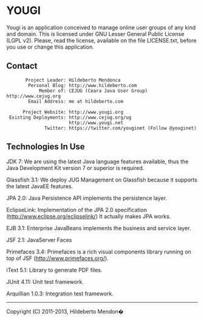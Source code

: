 YOUGI
=====

Yougi is an application conceived to manage online user groups of any kind and domain. This is licensed under GNU Lesser General Public License (LGPL v2). Please, read the license, available on the file LICENSE.txt, before you use or change this application.

Contact
-------

           Project Leader: Hildeberto Mendonca
            Personal Blog: http://www.hildeberto.com
                Member of: CEJUG (Ceara Java User Group) http://www.cejug.org
            Email Address: me at hildeberto.com
   
          Project Website: http://www.yougi.org
     Existing Deployments: http://www.cejug.org/ug
                           http://www.yougi.net
                  Twitter: https://twitter.com/youginet (Follow @youginet)

Technologies In Use
-------------------

JDK 7: We are using the latest Java language features available, thus the Java Development Kit version 7 or superior is required.

Glassfish 3.1: We deploy JUG Management on Glassfish because it supports the latest JavaEE features.

JPA 2.0: Java Persistence API implements the persistence layer.

EclipseLink: Implementation of the JPA 2.0 specification (http://www.eclipse.org/eclipselink/) It actually makes JPA works.

EJB 3.1: Enterprise JavaBeans implements the business and service layer.

JSF 2.1: JavaServer Faces

Primefaces 3.4: Primefaces is a rich visual components library running on top of JSF (http://www.primefaces.org/).

iText 5.1: Library to generate PDF files.

JUnit 4.11: Unit test framework.

Arquillian 1.0.3: Integration test framework.

--------------------------------------------
Copyright (C) 2011-2013, Hildeberto Mendon�